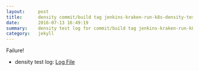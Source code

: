 ```yaml
---
layout:     post
title:      density commit/build tag jenkins-kraken-run-k8s-density-tests-129-30
date:       2016-07-13 16:49:19
summary:    density test log for commit/build tag jenkins-kraken-run-k8s-density-tests-129-30.
category:   jekyll
---
```


Failure!

- density test log: [Log File](http://s3-us-west-2.amazonaws.com/kraken-e2e-logs/density/jenkins-kraken-run-k8s-density-tests-129-30/build-log.txt)

